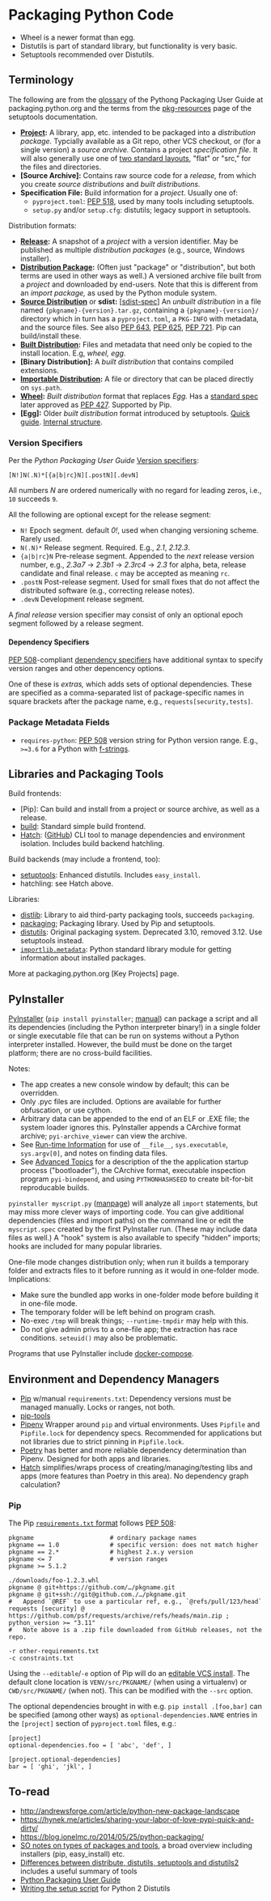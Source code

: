 Packaging Python Code
=====================

* Wheel is a newer format than egg.
* Distutils is part of standard library, but functionality is very basic.
* Setuptools recommended over Distutils.

Terminology
-----------

The following are from the [glossary] of the Pythong Packaging User Guide
at packaging.python.org and the terms from the [pkg-resources][pkgr] page
of the setuptools documentation.

- __[Project]:__ A library, app, etc. intended to be packaged into a
  _distribution package._ Typcially available as a Git repo, other VCS
  checkout, or (for a single version) a _source archive._ Contains  a
  project _specification file._ It will also generally use one of
  [two standard layouts][layout], "flat" or "src," for the files and
  directories.
- __[Source Archive]:__ Contains raw source code for a _release,_ from
  which you create _source distributions_ and _built distributions._
- __Specification File:__ Build information for a _project._ Usually one of:
  - `pyproject.toml`: [PEP 518], used by many tools including setuptools.
  - `setup.py` and/or `setup.cfg`: distutils; legacy support in setuptools.

Distribution formats:
- __[Release]:__ A snapshot of a _project_ with a version identifier. May
  be published as multiple _distribution packages_ (e.g., source, Windows
  installer).
- __[Distribution Package]:__ (Often just "package" or "distribution", but
  both terms are used in other ways as well.) A versioned archive file
  built from a _project_ and downloaded by end-users. Note that this is
  different from an _import package,_ as used by the Python module system.
- __[Source Distribution]__ or __sdist:__ [[sdist-spec]] An _unbuilt
  distribution_ in a file named `{pkgname}-{version}.tar.gz`, containing a
  `{pkgname}-{version}/` directory which in turn has a `pyproject.toml`, a
  `PKG-INFO` with metadata, and the source files. See also [PEP 643],
  [PEP 625], [PEP 721]. Pip can build/install these.
- __[Built Distribution]:__ Files and metadata that need only be copied to
  the install location. E.g, _wheel,_ _egg._
- __[Binary Distribution]:__ A _built distribution_ that contains compiled
  extensions.
- __[Importable Distribution][pkgr]:__ A file or directory that can be
  placed directly on `sys.path`.
- __[Wheel]:__ _Built distribution_ format that replaces _Egg._ Has a
  [standard spec][wheel-spec] later approved as [PEP 427]. Supported by Pip.
- __[Egg]:__ Older _built distribution_ format introduced by setuptools.
  [Quick guide][egg-quick]. [Internal structure][egg-int].

### Version Specifiers

Per the _Python Packaging User Guide_ [Version specifiers][ppug-ver]:

    [N!]N(.N)*[{a|b|rc}N][.postN][.devN]

All numbers _N_ are ordered numerically with no regard for leading zeros,
i.e., `10` succeeds `9`.

All the following are optional except for the release segment:
- `N!` Epoch segment. default _0!_, used when changing versioning scheme.
  Rarely used.
- `N(.N)*` Release segment. Required. E.g., _2.1_, _2.12.3_.
- `{a|b|rc}N` Pre-release segment. Appended to the _next_ release version
  number, e.g., _2.3a7_ → _2.3b1_ → _2.3rc4_ → _2.3_ for alpha, beta,
  release candidate and final release. `c` may be accepted as meaning `rc`.
- `.postN` Post-release segment. Used for small fixes that do not affect
  the distributed software (e.g., correcting release notes).
- `.devN` Development release segment.

A _final release_ version specifier may consist of only an optional epoch
segment followed by a release segment.

#### Dependency Specifiers

[PEP 508]-compliant [dependency specifiers][ppug-depver] have additional
syntax to specify version ranges and other depencency options.

One of these is _extras,_ which adds sets of optional dependencies. These
are specified as a comma-separated list of package-specific names in
square brackets after the package name, e.g., `requests[security,tests]`.

### Package Metadata Fields

- `requires-python`: [PEP 508] version string for Python version range.
  E.g., `>=3.6` for a Python with [f-strings][PEP 498].


Libraries and Packaging Tools
-----------------------------

Build frontends:
- [Pip]: Can build and install from a project or source archive, as well as
  a release.
- [build]: Standard simple build frontend.
- [Hatch]: ([GitHub][hatch-gh]) CLI tool to manage dependencies and
  environment isolation. Includes build backend hatchling.

Build backends (may include a frontend, too):
- [setuptools]: Enhanced distutils.  Includes `easy_install`.
- hatchling: see Hatch above.

Libraries:
- [distlib]: Library to aid third-party packaging tools, succeeds `packaging`.
- [packaging]; Packaging library. Used by Pip and setuptools.
- [distutils]: Original packaging system. Deprecated 3.10, removed 3.12.
  Use setuptools instead.
- [`importlib.metadata`]: Python standard library module for getting
  information about installed packages.

More at packaging.python.org [Key Projects] page.


PyInstaller
-----------

[PyInstaller][] (`pip install pyinstaller`; [manual][PyInst-docs]) can
package a script and all its dependencies (including the Python interpreter
binary!) in a single folder or single executable file that can be run on
systems without a Python interpreter installed. However, the build must be
done on the target platform; there are no cross-build facilities.

Notes:
- The app creates a new console window by default; this can be overridden.
- Only .pyc files are included. Options are available for further
  obfuscation, or use cython.
- Arbitrary data can be appended to the end of an ELF or .EXE file; the
  system loader ignores this. PyInstaller appends a CArchive format
  archive; `pyi-archive_viewer` can view the archive.
- See [Run-time Information][pyinst-rti] for use of `__file__`,
  `sys.executable`, `sys.argv[0]`, and notes on finding data files.
- See [Advanced Topics][pyinst-adv] for a description of the the
  application startup process ("bootloader"), the CArchive format,
  executable inspection program `pyi-bindepend`, and using `PYTHONHASHSEED`
  to create bit-for-bit reproducable builds.

`pyinstaller myscript.py` ([manpage][pyinst-man]) will analyze all `import`
statements, but may miss more clever ways of importing code. You can give
additional dependencies (files and import paths) on the command line or
edit the `myscript.spec` created by the first PyInstaller run. (These may
include data files as well.) A "hook" system is also available to specify
"hidden" imports; hooks are included for many popular libraries.

One-file mode changes distribution only; when run it builds a temporary
folder and extracts files to it before running as it would in one-folder
mode. Implications:
- Make sure the bundled app works in one-folder mode before building it in
  one-file mode.
- The temporary folder will be left behind on program crash.
- No-exec `/tmp` will break things; `--runtime-tmpdir` may help with this.
- Do not give admin privs to a one-file app; the extraction has race
  conditions. `seteuid()` may also be problematic.

Programs that use PyInstaller include [docker-compose].


Environment and Dependency Managers
-----------------------------------

* [Pip](./pip.md) w/manual `requirements.txt`: Dependency versions must be
  managed manually. Locks or ranges, not both.
* [pip-tools]
* [Pipenv] Wrapper around `pip` and virtual environments. Uses
  `Pipfile` and `Pipfile.lock` for dependency specs. Recommended for
  applications but not libraries due to strict pinning in
  `Pipfile.lock`.
* [Poetry] has better and more reliable dependency determination than
  Pipenv. Designed for both apps and libraries.
* [Hatch] simplifies/wraps process of creating/managing/testing libs
  and apps (more features than Poetry in this area). No dependency
  graph calculation?

### Pip

The Pip [`requirements.txt` format][pip-rq-fmt] follows [PEP 508]:

    pkgname                     # ordinary package names
    pkgname == 1.0              # specific version: does not match higher
    pkgname == 2.*              # highest 2.x.y version
    pkgname <= 7                # version ranges
    pkgname >= 5.1.2

    ./downloads/foo-1.2.3.whl
    pkgname @ git+https://github.com/…/pkgname.git
    pkgname @ git+ssh://git@github.com./…/pkgname.git
    #   Append `@REF` to use a particular ref, e.g., `@refs/pull/123/head`
    requests [security] @ https://github.com/psf/requests/archive/refs/heads/main.zip ; python_version >= "3.11"
    #   Note above is a .zip file downloaded from GitHub releases, not the repo.

    -r other-requirements.txt
    -c constraints.txt

Using the `--editable`/`-e` option of Pip will do an [editable VCS
install][pip-e]. The default clone location is `VENV/src/PKGNAME/`
(when using a virtualenv) or `CWD/src/PKGNAME/` (when not). This can
be modified with the `--src` option.

The optional dependencies brought in with e.g. `pip install .[foo,bar]` can
be specified (among other ways) as `optional-dependencies.NAME` entries in
the `[project]` section of `pyproject.toml` files, e.g.:

    [project]
    optional-dependencies.foo = [ 'abc', 'def', ]

    [project.optional-dependencies]
    bar = [ 'ghi', 'jkl', ]


To-read
-------

* <http://andrewsforge.com/article/python-new-package-landscape>
* <https://hynek.me/articles/sharing-your-labor-of-love-pypi-quick-and-dirty/>
* <https://blog.ionelmc.ro/2014/05/25/python-packaging/>
* [SO notes on types of packages and tools][so-26661475], a broad
  overview including installers (pip, easy_install) etc.
* [Differences between distribute, distutils, setuptools and
  distutils2][so-6344076] includes a useful summary of tools
* [Python Packaging User Guide][packaging]
* [Writing the setup script][setupscript] for Python 2 Distutils



<!-------------------------------------------------------------------->
[PEP 427]: https://peps.python.org/pep-0427/
[PEP 498]: https://peps.python.org/pep-0498/
[PEP 518]: https://peps.python.org/pep-0518/
[PEP 625]: https://peps.python.org/pep-0625/
[PEP 643]: https://peps.python.org/pep-0643/
[PEP 721]: https://peps.python.org/pep-0721/
[built distribution]: https://packaging.python.org/en/latest/glossary/#term-Built-Distribution
[distribution package]: https://packaging.python.org/en/latest/glossary/#term-Distribution-Package
[egg-int]: https://setuptools.pypa.io/en/latest/deprecated/python_eggs.html
[egg-quick]: http://peak.telecommunity.com/DevCenter/PythonEggs
[glossary]: https://packaging.python.org/en/latest/glossary/
[layout]: https://packaging.python.org/en/latest/discussions/src-layout-vs-flat-layout/
[pkgr]: https://setuptools.pypa.io/en/latest/pkg_resources.html
[project]: https://packaging.python.org/en/latest/glossary/#term-Project
[release]: https://packaging.python.org/en/latest/glossary/#term-Release
[sdist-spec]: https://packaging.python.org/en/latest/specifications/source-distribution-format/
[source distribution]: https://packaging.python.org/en/latest/glossary/#term-Source-Distribution
[wheel-spec]: https://packaging.python.org/en/latest/specifications/binary-distribution-format/
[wheel]: https://packaging.python.org/en/latest/glossary/#term-Wheel

[ppug-depver]: https://packaging.python.org/en/latest/specifications/dependency-specifiers/
[ppug-ver]: https://packaging.python.org/en/latest/specifications/version-specifiers/

[`importlib.metadata`]: https://docs.python.org/3.11/library/importlib.metadata.html
[build]: https://build.pypa.io/en/stable/
[distlib]: https://distlib.readthedocs.io/en/latest/
[distutils]: https://packaging.python.org/en/latest/key_projects/#distutils
[hatch-gh]: https://github.com/ofek/hatch
[hatch]: https://hatch.pypa.io/latest/
[key proejcts]: https://packaging.python.org/en/latest/key_projects/#setuptools
[packaging]: https://packaging.pypa.io/en/latest/
[setuptools]: https://setuptools.readthedocs.io/en/latest/

[PyInstaller]: https://pypi.org/project/PyInstaller/
[docker-compose]: https://github.com/docker/compose
[pyinst-adv]: https://pyinstaller.readthedocs.io/en/stable/advanced-topics.html
[pyinst-docs]: https://pyinstaller.readthedocs.io/en/stable/
[pyinst-man]: https://pyinstaller.readthedocs.io/en/stable/man/pyinstaller.html
[pyinst-rti]: https://pyinstaller.readthedocs.io/en/stable/runtime-information.html

[PEP 508]: https://peps.python.org/pep-0508/
[Pipenv]: https://docs.pipenv.org/
[Poetry]: https://github.com/sdispater/poetry
[pip-e]: https://pip.pypa.io/en/latest/topics/vcs-support/#editable-vcs-installs
[pip-rq-fmt]: https://pip.pypa.io/en/stable/reference/requirements-file-format/
[pip-tools]: https://github.com/jazzband/pip-tools

[packaging]: https://packaging.python.org/
[setupscript]: https://docs.python.org/2/distutils/setupscript.html
[so-26661475]: https://stackoverflow.com/a/26661475/107294
[so-6344076]: https://stackoverflow.com/q/6344076/107294
